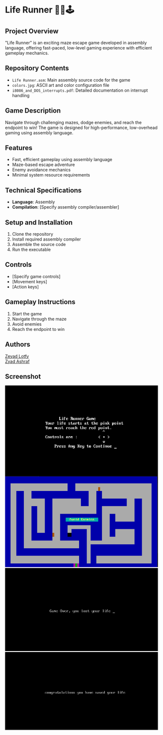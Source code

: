 # Life Runner 🏃‍♂️🕹️

## Project Overview
"Life Runner" is an exciting maze escape game developed in assembly language, offering fast-paced, low-level gaming experience with efficient gameplay mechanics.

## Repository Contents
- `Life Runner.asm`: Main assembly source code for the game
- `colors.jpg`: ASCII art and color configuration file
- `i8086_and_DOS_interrupts.pdf`: Detailed documentation on interrupt handling

## Game Description
Navigate through challenging mazes, dodge enemies, and reach the endpoint to win! The game is designed for high-performance, low-overhead gaming using assembly language.

## Features
- Fast, efficient gameplay using assembly language
- Maze-based escape adventure
- Enemy avoidance mechanics
- Minimal system resource requirements

## Technical Specifications
- **Language**: Assembly
- **Compilation**: [Specify assembly compiler/assembler]

## Setup and Installation
1. Clone the repository
2. Install required assembly compiler
3. Assemble the source code
4. Run the executable


## Controls
- [Specify game controls]
- [Movement keys]
- [Action keys]

## Gameplay Instructions
1. Start the game
2. Navigate through the maze
3. Avoid enemies
4. Reach the endpoint to win

## Authors
[Zeyad Lotfy](https://github.com/zeyadlotfy)
<br/>
[Zyad Ashraf](https://github.com/Z-Ash0)


## Screenshot

  <img src="https://github.com/zeyadlotfy/Life-Runner/blob/main/screen_Game/screen1.png" align="center" alt="screen1" />
  <img src="https://github.com/zeyadlotfy/Life-Runner/blob/main/screen_Game/screen2.png" alt="screen1" />
  <img src="https://github.com/zeyadlotfy/Life-Runner/blob/main/screen_Game/screen3.png" alt="screen1" />
  <img src="https://github.com/zeyadlotfy/Life-Runner/blob/main/screen_Game/screen4.png" alt="screen1" />
